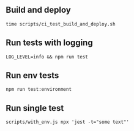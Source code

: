 ## Build and deploy

```
time scripts/ci_test_build_and_deploy.sh
```

## Run tests with logging

```
LOG_LEVEL=info && npm run test
```

## Run env tests

```
npm run test:environment
```

## Run single test

```
scripts/with_env.js npx 'jest -t="some text"'
```
